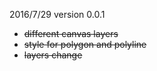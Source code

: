 2016/7/29 version 0.0.1

- ~~different canvas layers~~
- ~~style for polygon and polyline~~
- ~~layers change~~